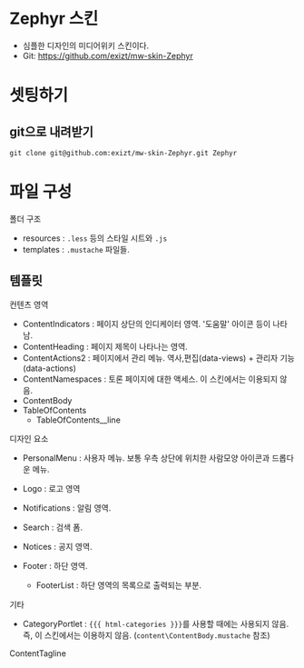 # Zephyr 스킨
- 심플한 디자인의 미디어위키 스킨이다.
- Git: https://github.com/exizt/mw-skin-Zephyr


# 셋팅하기
## git으로 내려받기
```shell
git clone git@github.com:exizt/mw-skin-Zephyr.git Zephyr
```


# 파일 구성
폴더 구조
- resources : `.less` 등의 스타일 시트와 `.js`
- templates : `.mustache` 파일들.


## 템플릿

컨텐츠 영역
- ContentIndicators : 페이지 상단의 인디케이터 영역. '도움말' 아이콘 등이 나타남.
- ContentHeading : 페이지 제목이 나타나는 영역.
- ContentActions2 : 페이지에서 관리 메뉴. 역사,편집(data-views) + 관리자 기능(data-actions)
- ContentNamespaces : 토론 페이지에 대한 액세스. 이 스킨에서는 이용되지 않음.
- ContentBody
- TableOfContents
    - TableOfContents__line


디자인 요소
- PersonalMenu : 사용자 메뉴. 보통 우측 상단에 위치한 사람모양 아이콘과 드롭다운 메뉴.
- Logo : 로고 영역
- Notifications : 알림 영역.
- Search : 검색 폼.


- Notices : 공지 영역.
- Footer : 하단 영역.
  - FooterList : 하단 영역의 목록으로 출력되는 부분.


기타
- CategoryPortlet : `{{{ html-categories }}}`를 사용할 때에는 사용되지 않음. 즉, 이 스킨에서는 이용하지 않음. (`content\ContentBody.mustache` 참조)


ContentTagline

